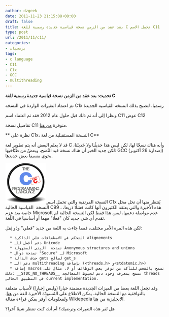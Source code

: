 ```yaml
---
author: dzgeek
date: 2011-11-23 21:15:08+00:00
draft: false
title: بعد عقد من الزمن نسخة قياسية جديدة رسمية للغة C تحمل الاسم C11
type: post
url: /2011/11/c11/
categories:
- برمجيات
tags:
- c language
- C11
- C1x
- GCC
- multithreading
---
```


**تحديث: بعد عقد من الزمن نسخة قياسية جديدة رسمية للغة C**




تم اعتماد التغيرات الواردة في النسخة C1x رسميا، لتصبح بذلك النسخة القياسية الجديدة




ونظرا إلى أنه تم ذلك قبل حلول عام 2012 فقد تم اعتماد اسم C11 عوض C12




تفاصيل نسخة C11 متوفرة [من هنا](http://www.iso.org/iso/iso_catalogue/catalogue_tc/catalogue_detail.htm?csnumber=57853).




** نظرة على C1x، النسخة المستقبلية من لغة C**


قد لا يعلم البعض أنه يتم تطوير لغة C وأنه هناك نسخًا لها، لكن ليس هذا حديثُنا ولا حَديثَنا، لكن جديد الخبر أن هناك نسخة قيد النُضج، وبعضٌ من طبّاخيها: GCC (إصدارة 26 أكتوبر) يحوي مسبقا بعض جديدها.

[![](C-Programming.png)
](C-Programming.png)النسخة المرتقبة والتي تحمل اسم C1x يُنتظر منها أن تحل محل النسخة  القياسية الحالية C99 ، هذه الأخيرة والتي يعتقد الكثيرون أنها كانت فشلا ذريعا، خاصة بعد عزم Microsoft عدم مواصلة دعمها، ليس هذا فقط لكن النسخة الحالية لم تقدم أي شي جديد كان "فعلا" مهما أو أساسيا في اللّغة.

لكن هذه المرة الأمر مختلف، فمما جاءت به اللغة من جديد "فعلي" وذو ثِقل:



	  * التحكم في الاصطفافات على الذاكرة alignements
	  * دعم أفضل للـ Unicode
	  * نمذجة  البِنى المجهولة Anonymous structures and unions
	  * نمذجة دوال "Secure" لـ Microsoft
	  * حذف الدالة gets لصالح get_s
	  * دعم الـ multithreading بإضافة (<threads.h> و<stdatomic.h>)
	  * إضافة macros تسمح بالفحص للتأكد من توفر بعض الوظائف أو لا، مثال على ذلك: __STDC_NO_THREADS__ تسمح بمعرفة وجود دعم لخيوط المعالجة threads في التطبيق الحالي current implementation.

وقد تجعل اللغة بعضا من الميزات الجديدة مضمنة خيارا (وليس إجبارا) لأسباب متعلقة بالتوافقية مع النسخة الحالية.
يمكن الاطلاع على المُسودّة الأخيرة للغة من [هنا](http://www.open-std.org/jtc1/sc22/wg14/www/docs/n1570.pdf).
ولمعلومات أوفر يمكن قراءة مقالة Wikiepedia الانجليزية من [هنا](http://en.wikipedia.org/wiki/C1X).

هل تُقر هذه التغيرات وترضيك؟ أم أنك كنت تنتظر شيئا آخرا؟
